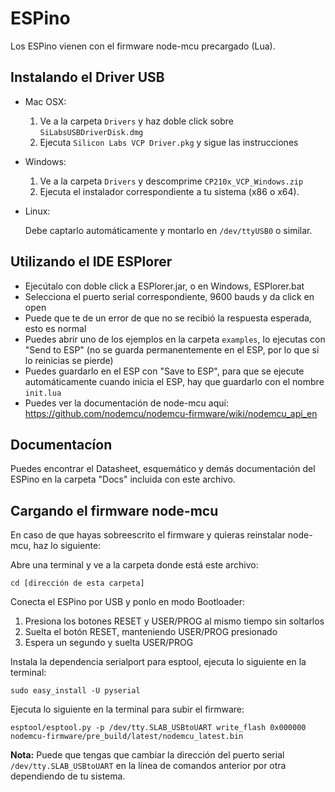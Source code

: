 # ESPino

Los ESPino vienen con el firmware node-mcu precargado (Lua).

## Instalando el Driver USB

- Mac OSX: 

	1. Ve a la carpeta ``Drivers`` y haz doble click sobre ``SiLabsUSBDriverDisk.dmg``
	2. Ejecuta ``Silicon Labs VCP Driver.pkg`` y sigue las instrucciones

- Windows:

	1. Ve a la carpeta ``Drivers`` y descomprime ``CP210x_VCP_Windows.zip``
	2. Ejecuta el instalador correspondiente a tu sistema (x86 o x64).

- Linux:
	
	Debe captarlo automáticamente y montarlo en ``/dev/ttyUSB0`` o similar.

## Utilizando el IDE ESPlorer

- Ejecútalo con doble click a ESPlorer.jar, o en Windows, ESPlorer.bat
- Selecciona el puerto serial correspondiente, 9600 bauds y da click en open
- Puede que te de un error de que no se recibió la respuesta esperada, esto es normal
- Puedes abrir uno de los ejemplos en la carpeta ``examples``, lo ejecutas con "Send to ESP" (no se guarda permanentemente en el ESP, por lo que si lo reinicias se pierde)
- Puedes guardarlo en el ESP con "Save to ESP", para que se ejecute automáticamente cuando inicia el ESP, hay que guardarlo con el nombre ``init.lua``
- Puedes ver la documentación de node-mcu aquí: https://github.com/nodemcu/nodemcu-firmware/wiki/nodemcu_api_en

## Documentacíon

Puedes encontrar el Datasheet, esquemático y demás documentación del ESPino en la carpeta "Docs" incluida con este archivo.

## Cargando el firmware node-mcu

En caso de que hayas sobreescrito el firmware y quieras reinstalar node-mcu, haz lo siguiente:

Abre una terminal y ve a la carpeta donde está este archivo:

```
cd [dirección de esta carpeta]
```

Conecta el ESPino por USB y ponlo en modo Bootloader:

1. Presiona los botones RESET y USER/PROG al mismo tiempo sin soltarlos
2. Suelta el botón RESET, manteniendo USER/PROG presionado
3. Espera un segundo y suelta USER/PROG

Instala la dependencia serialport para esptool, ejecuta lo siguiente en la terminal:

```
sudo easy_install -U pyserial
```

Ejecuta lo siguiente en la terminal para subir el firmware:

```
esptool/esptool.py -p /dev/tty.SLAB_USBtoUART write_flash 0x000000 nodemcu-firmware/pre_build/latest/nodemcu_latest.bin
```

**Nota:** Puede que tengas que cambiar la dirección del puerto serial ``/dev/tty.SLAB_USBtoUART`` en la línea de comandos anterior por otra dependiendo de tu sistema.